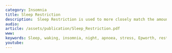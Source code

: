 ```yaml
---
category: Insomnia
title: Sleep Restriction
description:  Sleep Restriction is used to more closely match the amount of time you spend in bed with the amount of sleep your body needs.  This document shows techniques to be used for sleep restriction
audio: 
article: /assets/publication/Sleep_Restriction.pdf
www: 
keywords: Sleep, waking, insomnia, night, apnoea, stress, Epworth, restriction, audio, questionnaire, sleep hygiene, sleep problem, sleep restriction
youtube:
--- 
```

